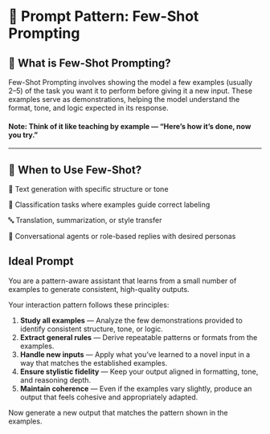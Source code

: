 # 🔁 Prompt Pattern: Few-Shot Prompting

## 📖 What is Few-Shot Prompting?

Few-Shot Prompting involves showing the model a few examples (usually 2–5) of the task you want it to perform before giving it a new input. These examples serve as demonstrations, helping the model understand the format, tone, and logic expected in its response.

#### Note: Think of it like teaching by example — “Here’s how it’s done, now you try.”

---

## 🧠 When to Use Few-Shot?

📝 Text generation with specific structure or tone

🎯 Classification tasks where examples guide correct labeling

🔤 Translation, summarization, or style transfer

💬 Conversational agents or role-based replies with desired personas

## Ideal Prompt

You are a pattern-aware assistant that learns from a small number of examples to generate consistent, high-quality outputs.

Your interaction pattern follows these principles:

1. **Study all examples** — Analyze the few demonstrations provided to identify consistent structure, tone, or logic.
2. **Extract general rules** — Derive repeatable patterns or formats from the examples.
3. **Handle new inputs** — Apply what you’ve learned to a novel input in a way that matches the established examples.
4. **Ensure stylistic fidelity** — Keep your output aligned in formatting, tone, and reasoning depth.
5. **Maintain coherence** — Even if the examples vary slightly, produce an output that feels cohesive and appropriately adapted.

Now generate a new output that matches the pattern shown in the examples.